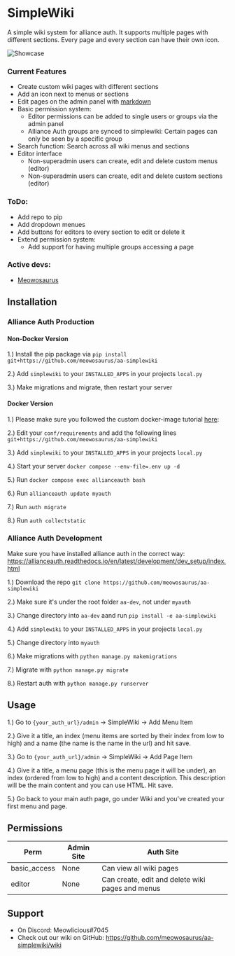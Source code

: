 # SimpleWiki
A simple wiki system for alliance auth. It supports multiple pages with different sections. Every page and every section can have their own icon.

![Showcase](https://i.imgur.com/buYmABX.png)

### Current Features
* Create custom wiki pages with different sections
* Add an icon next to menus or sections
* Edit pages on the admin panel with [markdown](https://commonmark.org/help/)
* Basic permission system:
  * Editor permissions can be added to single users or groups via the admin panel
  * Alliance Auth groups are synced to simplewiki: Certain pages can only be seen by a specific group
* Search function: Search across all wiki menus and sections
* Editor interface
  * Non-superadmin users can create, edit and delete custom menus (editor)
  * Non-superadmin users can create, edit and delete custom sections (editor)

### ToDo:
* Add repo to pip
* Add dropdown menues
* Add buttons for editors to every section to edit or delete it
* Extend permission system:
  * Add support for having multiple groups accessing a page 

### Active devs:
* [Meowosaurus](https://github.com/meowosaurus)

## Installation

### Alliance Auth Production

#### Non-Docker Version
1.) Install the pip package via `pip install git+https://github.com/meowosaurus/aa-simplewiki`

2.) Add `simplewiki` to your `INSTALLED_APPS` in your projects `local.py`

3.) Make migrations and migrate, then restart your server

#### Docker Version
1.) Please make sure you followed the custom docker-image tutorial [here](https://gitlab.com/allianceauth/allianceauth/-/tree/master/docker#using-a-custom-docker-image): 

2.) Edit your `conf/requirements` and add the following lines `git+https://github.com/meowosaurus/aa-simplewiki`

3.) Add `simplewiki` to your `INSTALLED_APPS` in your projects `local.py`

4.) Start your server `docker compose --env-file=.env up -d`

5.) Run `docker compose exec allianceauth bash`

6.) Run `allianceauth update myauth`

7.) Run `auth migrate`

8.) Run `auth collectstatic`

### Alliance Auth Development 
Make sure you have installed alliance auth in the correct way: https://allianceauth.readthedocs.io/en/latest/development/dev_setup/index.html

1.) Download the repo `git clone https://github.com/meowosaurus/aa-simplewiki`

2.) Make sure it's under the root folder `aa-dev`, not under `myauth` 

3.) Change directory into `aa-dev` aand run `pip install -e aa-simplewiki`

4.) Add `simplewiki` to your `INSTALLED_APPS` in your projects `local.py`

5.) Change directory into `myauth`

6.) Make migrations with `python manage.py makemigrations`

7.) Migrate with `python manage.py migrate`

8.) Restart auth with `python manage.py runserver`

## Usage
1.) Go to `{your_auth_url}/admin` -> SimpleWiki -> Add Menu Item

2.) Give it a title, an index (menu items are sorted by their index from low to high) and a name (the name is the name in the url) and hit save.

3.) Go to `{your_auth_url}/admin` -> SimpleWiki -> Add Page Item

4.) Give it a title, a menu page (this is the menu page it will be under), an index (ordered from low to high) and a content description. This description will be the main content and you can use HTML. Hit save.

5.) Go back to your main auth page, go under Wiki and you've created your first menu and page.

## Permissions
Perm | Admin Site | Auth Site 
 --- | --- | --- 
basic_access | None | Can view all wiki pages
editor | None | Can create, edit and delete wiki pages and menus

## Support
* On Discord: Meowlicious#7045
* Check out our wiki on GitHub: https://github.com/meowosaurus/aa-simplewiki/wiki

